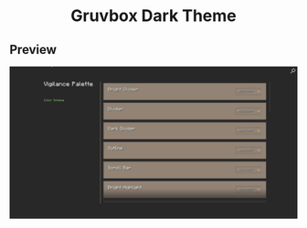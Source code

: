 <div align = "center">

# Gruvbox Dark Theme

</div>

## Preview

![Gruvbox Dark Theme](../.github/gruvbox-dark-theme.png)
